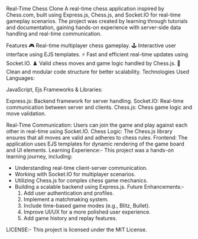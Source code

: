 Real-Time Chess Clone
A real-time chess application inspired by Chess.com, built using Express.js, Chess.js, and Socket.IO for real-time gameplay scenarios. The project was created by learning through tutorials and documentation, gaining hands-on experience with server-side data handling and real-time communication.

Features
🎮 Real-time multiplayer chess gameplay.
🕹️ Interactive user interface using EJS templates.
⚡ Fast and efficient real-time updates using Socket.IO.
♟️ Valid chess moves and game logic handled by Chess.js.
📜 Clean and modular code structure for better scalability.
Technologies Used
Languages:

JavaScript, Ejs
Frameworks & Libraries:

Express.js: Backend framework for server handling.
Socket.IO: Real-time communication between server and clients.
Chess.js: Chess game logic and move validation.

Real-Time Communication:
  Users can join the game and play against each other in real-time using Socket.IO.
Chess Logic:
  The Chess.js library ensures that all moves are valid and adheres to chess rules.
Frontend:
  The application uses EJS templates for dynamic rendering of the game board and UI elements.
Learning Experience:-
This project was a hands-on learning journey, including:
- Understanding real-time client-server communication.
- Working with Socket.IO for multiplayer scenarios.
- Utilizing Chess.js for complex chess game mechanics.
- Building a scalable backend using Express.js.
Future Enhancements:-
   1. Add user authentication and profiles.
   2. Implement a matchmaking system.
   3. Include time-based game modes (e.g., Blitz, Bullet).
   4. Improve UI/UX for a more polished user experience.
   5. Add game history and replay features.
 
LICENSE:-
   This project is licensed under the MIT License.
